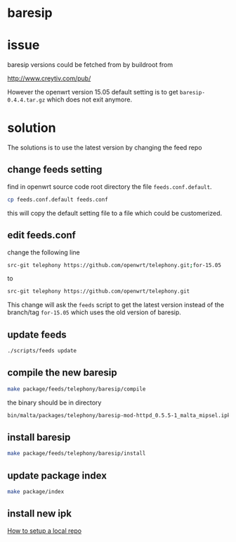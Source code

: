 # baresip

# issue

baresip versions could be fetched from by buildroot from

http://www.creytiv.com/pub/

However the openwrt version 15.05 default setting is to get
`baresip-0.4.4.tar.gz` which does not exit anymore.

# solution

The solutions is to use the latest version by changing the feed repo

## change feeds setting

find in openwrt source code root directory the file `feeds.conf.default`.


```bash
cp feeds.conf.default feeds.conf
```

this will copy the default setting file to a file which could be customerized. 

## edit feeds.conf

change the following line 

```bash
src-git telephony https://github.com/openwrt/telephony.git;for-15.05
```
to 

```bash
src-git telephony https://github.com/openwrt/telephony.git
```

This change will ask the `feeds` script to get the latest version instead of the
branch/tag `for-15.05` which uses the old version of baresip.

## update feeds

```bash
./scripts/feeds update
```

## compile the new baresip

```bash
make package/feeds/telephony/baresip/compile
```

the binary should be in directory 

```bash
bin/malta/packages/telephony/baresip-mod-httpd_0.5.5-1_malta_mipsel.ipk
```

## install baresip

```bash
make package/feeds/telephony/baresip/install
```

## update package index

```bash
make package/index
```

## install new ipk

[How to setup a local repo](local-ipkg-repo.md)
